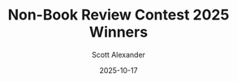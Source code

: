 ---
layout: podcast
title: "Non-Book Review Contest 2025 Winners"
author: Scott Alexander
description: https://www.astralcodexten.com/p/non-book-review-contest-2025-winners
date: 2025-10-17
length: 2167224
duration: 542
guid: non-book-review-contest-2025-winners
---